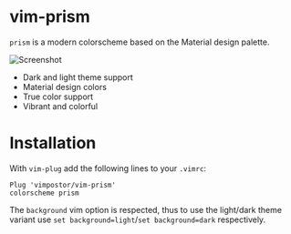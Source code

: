 # vim-prism

`prism` is a modern colorscheme based on the Material design palette.

![Screenshot](https://user-images.githubusercontent.com/21310755/162016424-1889f392-46c9-42da-9485-09939e86e9b3.png)

- Dark and light theme support
- Material design colors
- True color support
- Vibrant and colorful

# Installation

With `vim-plug` add the following lines to your `.vimrc`:

```vim
Plug 'vimpostor/vim-prism'
colorscheme prism
```


The `background` vim option is respected, thus to use the light/dark theme variant use `set background=light`/`set background=dark` respectively.
